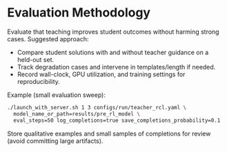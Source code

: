 
# Evaluation Methodology

Evaluate that teaching improves student outcomes without harming strong cases. Suggested approach:

- Compare student solutions with and without teacher guidance on a held-out set.
- Track degradation cases and intervene in templates/length if needed.
- Record wall-clock, GPU utilization, and training settings for reproducibility.

Example (small evaluation sweep):

```bash
./launch_with_server.sh 1 3 configs/run/teacher_rcl.yaml \
  model_name_or_path=results/pre_rl_model \
  eval_steps=50 log_completions=true save_completions_probability=0.1
```

Store qualitative examples and small samples of completions for review (avoid committing large artifacts).

